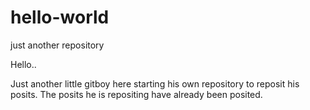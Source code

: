 # hello-world
just another repository

Hello..

Just another little gitboy here starting his own repository to reposit his posits. The posits he is repositing have already been posited.

